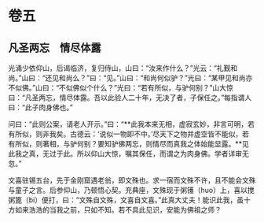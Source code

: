 # 卷五

##  凡圣两忘　情尽体露

光涌少依仰山，后谒临济，复归侍山，山曰：“汝来作什么？”光云：“礼觐和尚。”山曰：“还见和尚么？”曰：“见。”山曰：“和尚何似驴？”光曰：“某甲见和尚亦不似佛。”山曰：“不似佛似个什么？”光曰：“若有所似，与驴何别？”山大惊曰：“凡圣两忘，情尽体露。吾以此验人二十年，无决了者，子保任之。”每指谓人曰：“此子肉身佛也。”

问曰：“此则公案，请老人开示。”曰：“**此我本来无相，虚寂玄妙，非言可明，若有所似，则非我矣。古德云：‘说似一物即不中。’尽天下之物并虚空皆不能似，若有所似，则著相，与驴何别？要知驴佛两忘，则情尽而真我之体始能显露。**见此我之真，无过于此。所以仰山大惊，嘱其保任，而谓之为肉身佛。学者详审无忽。”

文喜驻锡五台，先于金刚窟遇老翁，即文殊也。求一宿而文殊不许，且不能会文殊与童子之言。后参仰山，乃顿悟心契。充典座，文殊现于粥镬（huo）上，喜以搅粥篦（bi）便打，曰：“文殊自文殊，文喜自文喜。”此真大丈夫！能识此我，虽十方如来浩浩的当我之前，只如不知。若不具此见识，安能为佛祖之师？


